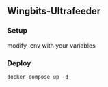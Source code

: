 ## Wingbits-Ultrafeeder

### Setup

modify .env with your variables

### Deploy

`docker-compose up -d`

